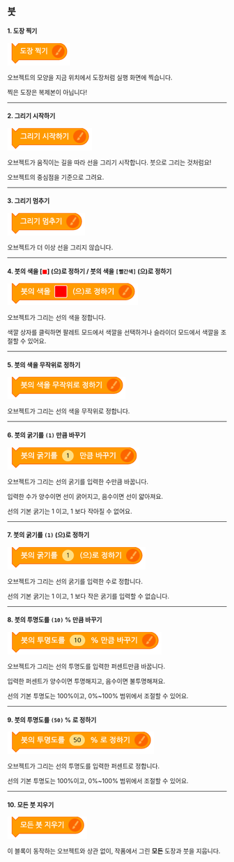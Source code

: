 ## 붓



#### 1. 도장 찍기



![block-brush](images/block-brush-01.png)



오브젝트의 모양을 지금 위치에서 도장처럼 실행 화면에 찍습니다.

찍은 도장은 복제본이 아닙니다! 



-----



#### 2. 그리기 시작하기



![block-brush](images/block-brush-02.png)



오브젝트가 움직이는 길을 따라 선을 그리기 시작합니다. 붓으로 그리는 것처럼요!

오브젝트의 중심점을 기준으로 그려요.



-----



#### 3. 그리기 멈추기



![block-brush](images/block-brush-03.png)



오브젝트가 더 이상 선을 그리지 않습니다.



-----



#### 4. 붓의 색을 [<span style="color:red">◼︎</span>] (으)로 정하기 / 붓의 색을 `[빨간색]` (으)로 정하기 



![block-brush](images/block-brush-04.png)



오브젝트가 그리는 선의 색을 정합니다.

색깔 상자를 클릭하면 팔레트 모드에서 색깔을 선택하거나 슬라이더 모드에서 색깔을 조절할 수 있어요.



-----



#### 5. 붓의 색을 무작위로 정하기



![block-brush](images/block-brush-05.png)



오브젝트가 그리는 선의 색을 무작위로 정합니다.



-----



#### 6. 붓의 굵기를 `(1)` 만큼 바꾸기



![block-brush](images/block-brush-06.png)



오브젝트가 그리는 선의 굵기를 입력한 수만큼 바꿉니다. 

입력한 수가 양수이면 선이 굵어지고, 음수이면 선이 얇아져요.

선의 기본 굵기는 1 이고, 1 보다 작아질 수 없어요.



-----



#### 7. 붓의 굵기를 `(1)` (으)로 정하기



![block-brush](images/block-brush-07.png)



오브젝트가 그리는 선의 굵기를 입력한 수로 정합니다.

선의 기본 굵기는 1 이고, 1 보다 작은 굵기를 입력할 수 없습니다. 



-----



#### 8. 붓의 투명도를 `(10)` % 만큼 바꾸기



![block-brush](images/block-brush-08.png)



오브젝트가 그리는 선의 투명도를 입력한 퍼센트만큼 바꿉니다. 

입력한 퍼센트가 양수이면 투명해지고, 음수이면 불투명해져요.

선의 기본 투명도는 100%이고, 0%~100% 범위에서 조절할 수 있어요.



-----



#### 9. 붓의 투명도를 `(50)` % 로 정하기



![block-brush](images/block-brush-09.png)



오브젝트가 그리는 선의 투명도를 입력한 퍼센트로 정합니다.

선의 기본 투명도는 100%이고, 0%~100% 범위에서 조절할 수 있어요.



-----



#### 10. 모든 붓 지우기



![block-brush](images/block-brush-10.png)



이 블록이 동작하는 오브젝트와 상관 없이, 작품에서 그린 **모든** 도장과 붓을 지웁니다.


